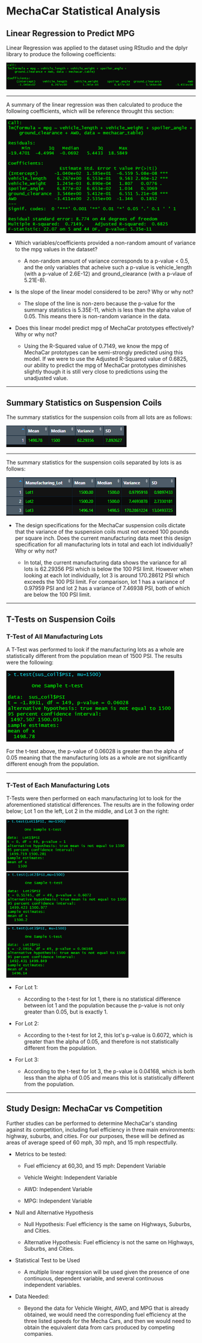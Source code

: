 # MechaCar Statistical Analysis

## Linear Regression to Predict MPG

Linear Regression was applied to the dataset using RStudio and the dplyr library to produce the following coefficients:

<img src="https://github.com/bradleywb426/MechaCar-Statistical-Analysis/blob/main/images/D1_lm.png">

-----

A summary of the linear regression was then calculated to produce the following coefficients, which will be reference throught this section:

<img src="https://github.com/bradleywb426/MechaCar-Statistical-Analysis/blob/main/images/D1_summary.png">

- Which variables/coefficients provided a non-random amount of variance to the mpg values in the dataset?

  - A non-random amount of variance corresponds to a p-value < 0.5, and the only variables that acheive such a p-value is vehicle_length (with a p-value of 2.6E-12) and ground_clearance (with a p-vlaue of 5.21E-8).

- Is the slope of the linear model considered to be zero? Why or why not?

  - The slope of the line is non-zero because the p-value for the summary statistics is 5.35E-11, which is less than the alpha value of 0.05. This means there is non-random variance in the data.

- Does this linear model predict mpg of MechaCar prototypes effectively? Why or why not?

  - Using the R-Squared value of 0.7149, we know the mpg of MechaCar prototypes can be semi-strongly predicted using this model. If we were to use the Adjusted R-Squared value of 0.6825, our ability to predict the mpg of MechaCar prototypes diminishes slightly though it is still very close to predictions using the unadjusted value.

-----
  
## Summary Statistics on Suspension Coils

The summary statistics for the suspension coils from all lots are as follows:

<img src="https://github.com/bradleywb426/MechaCar-Statistical-Analysis/blob/main/images/D2_total.png">

-----

The summary statistics for the suspension coils separated by lots is as follows:

<img src="https://github.com/bradleywb426/MechaCar-Statistical-Analysis/blob/main/images/D2_lot.png">

- The design specifications for the MechaCar suspension coils dictate that the variance of the suspension coils must not exceed 100 pounds per square inch. Does the current manufacturing data meet this design specification for all manufacturing lots in total and each lot individually? Why or why not?

  - In total, the current manufacturing data shows the variance for all lots is 62.29356 PSI which is below the 100 PSI limit. However when looking at each lot individually, lot 3 is around 170.28612 PSI which exceeds the 100 PSI limit. For comparison, lot 1 has a variance of 0.97959 PSI and lot 2 has a variance of 7.46938 PSI, both of which are below the 100 PSI limit.
  
-----
  
## T-Tests on Suspension Coils

### T-Test of All Manufacturing Lots

A T-Test was performed to look if the manufacturing lots as a whole are statistically different from the population mean of 1500 PSI. The results were the following:

<img src="https://github.com/bradleywb426/MechaCar-Statistical-Analysis/blob/main/images/D3_tottest.png">

For the t-test above, the p-value of 0.06028 is greater than the alpha of 0.05 meaning that the manufacturing lots as a whole are not significantly different enough from the population.

-----

### T-Test of Each Manufacturing Lots

T-Tests were then performed on each manufacturing lot to look for the aforementioned statistical differences. The results are in the following order below; Lot 1 on the left, Lot 2 in the middle, and Lot 3 on the right:

<img src="https://github.com/bradleywb426/MechaCar-Statistical-Analysis/blob/main/images/D3_lot1.png" width="325"> <img src="https://github.com/bradleywb426/MechaCar-Statistical-Analysis/blob/main/images/D3_lot2.png" width="325"> <img src="https://github.com/bradleywb426/MechaCar-Statistical-Analysis/blob/main/images/D3_lot3.png" width="325">

- For Lot 1:

  - According to the t-test for lot 1, there is no statistical difference between lot 1 and the population because the p-value is not only greater than 0.05, but is exactly 1.
  
- For Lot 2:

  - According to the t-test for lot 2, this lot's p-value is 0.6072, which is greater than the alpha of 0.05, and therefore is not statistically different from the population.

- For Lot 3:

  - According to the t-test for lot 3, the p-value is 0.04168, which is both less than the alpha of 0.05 and means this lot is statistically different from the population.
  
-----

## Study Design: MechaCar vs Competition

Further studies can be performed to determine MechaCar's standing against its competition, including fuel efficiency in three main environments: highway, suburbs, and cities. For our purposes, these will be defined as areas of average speed of 60 mph, 30 mph, and 15 mph respectfully.

- Metrics to be tested:

  - Fuel efficiency at 60,30, and 15 mph: Dependent Variable
  
  - Vehicle Weight: Independent Variable
  
  - AWD: Independent Variable
  
  - MPG: Independent Variable
  
- Null and Alternative Hypothesis

  - Null Hypothesis: Fuel efficiency is the same on Highways, Suburbs, and Cities.
  
  - Alternative Hypothesis: Fuel efficiency is not the same on Highways, Suburbs, and Cities.
  
- Statistical Test to be Used

  - A multiple linear regression will be used given the presence of one continuous, dependent variable, and several continuous independent variables.

- Data Needed:

  - Beyond the data for Vehicle Weight, AWD, and MPG that is already obtained, we would need the corresponding fuel efficiency at the three listed speeds for the Mecha Cars, and then we would need to obtain the equivalent data from cars produced by competing companies.
